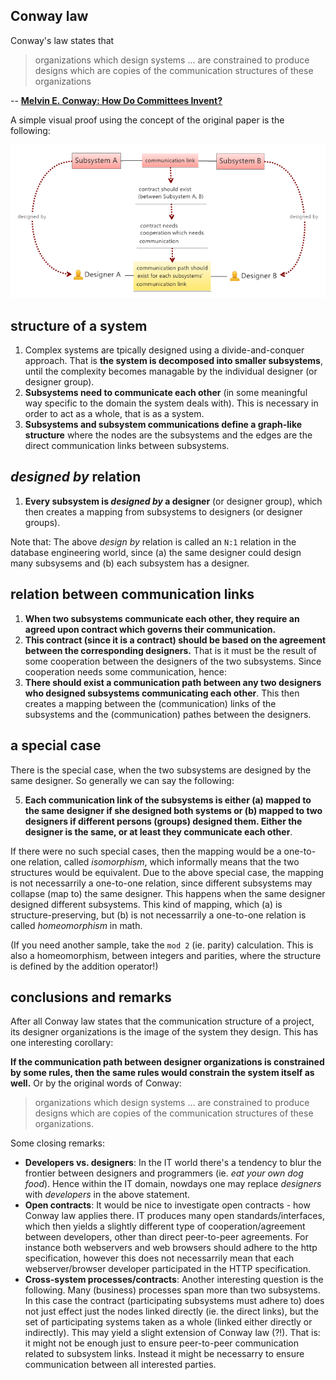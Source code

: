 Conway law
--

Conway's law states that

> organizations which design systems ... are constrained to produce designs which are copies of the communication structures of these organizations

-- **[Melvin E. Conway: How Do Committees Invent?](http://www.melconway.com/Home/Committees_Paper.html)**

A simple visual proof using the concept of the original paper is the following:

![](conway_law.png)

structure of a system
--

1. Complex systems are tpically designed using a divide-and-conquer approach. That is **the system is decomposed into smaller subsystems**, until the complexity becomes managable by the individual designer (or designer group).
2. **Subsystems need to communicate each other** (in some meaningful way specific to the domain the system deals with). This is necessary in order to act as a whole, that is as a system.
3. **Subsystems and subsystem communications define a graph-like structure** where the nodes are the subsystems and the edges are the direct communication links between subsystems. 

*designed by* relation
--

1. **Every subsystem is *designed by* a designer** (or designer group), which then creates a mapping from subsystems to designers (or designer groups). 

Note that: The above *design by* relation is called an `N:1` relation in the database engineering world, since (a) the same designer could design many subsysems and (b) each subsystem has a designer.

relation between communication links
--

1. **When two subsystems communicate each other, they require an agreed upon contract which governs their communication.** 
2. **This contract (since it is a contract) should be based on the agreement between the corresponding designers.** That is it must be the result of some cooperation between the designers of the two subsystems. Since cooperation needs some communication, hence: 
3. **There should exist a communication path between any two designers who designed subsystems communicating each other**. This then creates a mapping between the (communication) links of the subsystems and the (communication) pathes between the designers. 

a special case
--

There is the special case, when the two subsystems are designed by the same designer. So generally we can say the following:

5. **Each communication link of the subsystems is either (a) mapped to the same designer if she designed both systems or (b) mapped to two designers if different persons (groups) designed them. Either the designer is the same, or at least they communicate each other**.

If there were no such special cases, then the mapping would be a one-to-one relation, called *isomorphism*, which informally means that the two structures would be equivalent. Due to the above special case, the mapping is not necessarrily a one-to-one relation, since different subsystems may collapse (map to) the same designer. This happens when the same designer designed different subsystems. This kind of mapping, which (a) is structure-preserving, but (b) is not necessarrily a one-to-one relation is called *homeomorphism* in math. 

(If you need another sample, take the `mod 2` (ie. parity) calculation. This is also a homeomorphism, between integers and parities, where the structure is defined by the addition operator!)


conclusions and remarks
--

After all Conway law states that the communication structure of a project, its designer organizations is the image of the system they design. This has one interesting corollary:

**If the communication path between designer organizations is constrained by some rules, then the same rules would constrain the system itself as well.** Or by  the original words of Conway:

> organizations which design systems ... are constrained to produce designs which are copies of the communication structures of these organizations. 

Some closing remarks: 

* **Developers vs. designers**: In the IT world there's a tendency to blur the frontier between designers and programmers (ie. *eat your own dog food*). Hence within the IT domain, nowdays one may replace *designers* with *developers* in the above statement.
* **Open contracts**: It would be nice to investigate open contracts - how Conway law applies there. IT produces many open standards/interfaces, which then yields a slightly  different type of cooperation/agreement between developers, other than  direct peer-to-peer agreements. For instance both webservers and web browsers  should adhere to the http specification, however this does not necessarrily mean that each webserver/browser developer participated in the HTTP specification.
* **Cross-system processes/contracts**: Another interesting question is the following. Many (business) processes span more than two subsystems. In this case the contract (participating subsystems must adhere to) does not just effect just the nodes linked directly (ie. the direct links), but the set of participating systems taken as a whole (linked either directly or indirectly). This may yield a slight extension of Conway law (?!). That is: it might not be enough just to ensure peer-to-peer communication related to subsystem links. Instead it might be necessarry to ensure communication between all interested parties.
  


